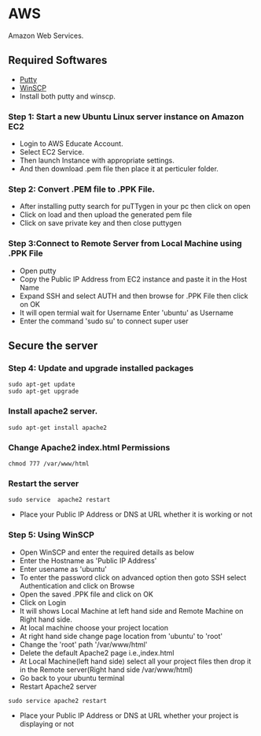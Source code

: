 # AWS
Amazon Web Services.

## Required Softwares
- [Putty](https://www.putty.org/)
- [WinSCP](https://winscp.net/eng/download.php)
- Install both putty and winscp.

### Step 1: Start a new Ubuntu Linux server instance on Amazon EC2

- Login to AWS Educate Account.
- Select EC2 Service.
- Then launch Instance with appropriate settings.
- And then download .pem file then place it at perticuler folder.

### Step 2: Convert .PEM file to  .PPK File.

- After installing putty search for puTTygen in your pc then click on open
- Click on load and then upload the generated pem file
- Click on save private key and then close puttygen

### Step 3:Connect to Remote Server from Local Machine using .PPK File

- Open putty 
- Copy the Public IP Address from EC2 instance and paste it in the Host Name
- Expand SSH and select AUTH and then browse for .PPK File then click on OK
- It will open termial wait for Username Enter 'ubuntu' as Username
- Enter the command 'sudo su' to connect super user

## Secure the server

### Step 4: Update and upgrade installed packages

```
sudo apt-get update
sudo apt-get upgrade
```
### Install apache2 server.
```
sudo apt-get install apache2
```
### Change Apache2 index.html Permissions
```
chmod 777 /var/www/html
```
### Restart the server
```
sudo service  apache2 restart
```
- Place your Public IP Address or DNS at URL whether it is working or not 

### Step 5: Using WinSCP

- Open WinSCP and enter the required details as below
- Enter the Hostname as 'Public IP Address'
- Enter usename as 'ubuntu'
- To enter the password click on advanced option then goto SSH select Authentication and click on Browse
- Open the saved .PPK file and click on OK
- Click on Login
- It will shows Local Machine at left hand side and Remote Machine on Right hand side.
- At local machine choose your project location
- At right hand side change page location from 'ubuntu' to 'root'
- Change the 'root' path '/var/www/html'
- Delete the default Apache2 page i.e.,index.html 
- At Local Machine(left hand side) select all your project files then drop it in the Remote server(Right hand side /var/www/html) 
- Go back to your ubuntu terminal 
- Restart Apache2 server
```
sudo service apache2 restart
```
- Place your Public IP Address or DNS at URL whether your project is displaying or not 
